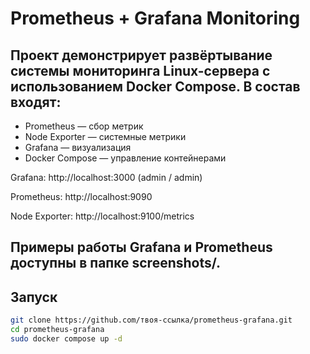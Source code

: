 # Prometheus + Grafana Monitoring

## Проект демонстрирует развёртывание системы мониторинга Linux-сервера с использованием Docker Compose. В состав входят:

- Prometheus — сбор метрик
- Node Exporter — системные метрики
- Grafana — визуализация
- Docker Compose — управление контейнерами

Grafana: http://localhost:3000 (admin / admin)

Prometheus: http://localhost:9090

Node Exporter: http://localhost:9100/metrics

## Примеры работы Grafana и Prometheus доступны в папке screenshots/.

## Запуск

```bash
git clone https://github.com/твоя-ссылка/prometheus-grafana.git
cd prometheus-grafana
sudo docker compose up -d
